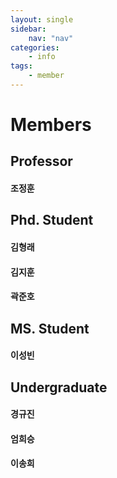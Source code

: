 ```yaml
---
layout: single
sidebar: 
    nav: "nav"
categories: 
    - info
tags:
    - member
---
```

# Members
## Professor
#### 조정훈
<!-- ![jcho](/assets/img/member/jcho.PNG) -->

## Phd. Student
#### 김형래
<!-- ![hrkim](/assets/img/member/hrkim.PNG) -->
#### 김지훈
<!-- ![jhkim](/assets/img/member/jhkim.jpg) -->
#### 곽준호
<!-- ![jhkwak](/assets/img/member/jhkwak.PNG) -->

## MS. Student
#### 이성빈

## Undergraduate
#### 경규진
#### 엄희승
#### 이송희